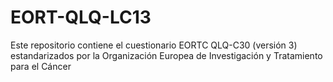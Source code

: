 # EORT-QLQ-LC13
Este repositorio contiene el cuestionario EORTC QLQ-C30 (versión 3) estandarizados por la Organización Europea de Investigación y Tratamiento para el Cáncer
